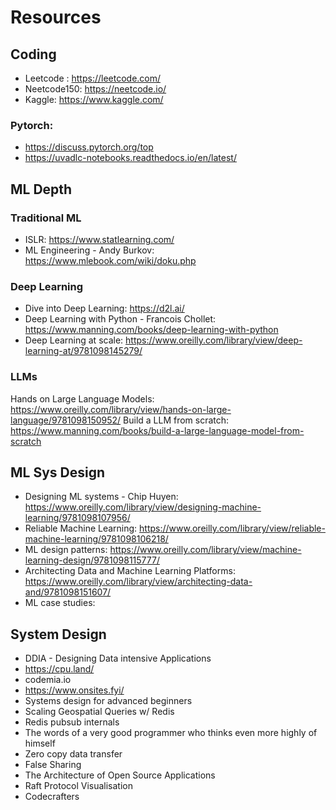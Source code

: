 # Resources

## Coding

- Leetcode : https://leetcode.com/ 
- Neetcode150: https://neetcode.io/ 
- Kaggle: https://www.kaggle.com/ 

### Pytorch: 
- https://discuss.pytorch.org/top 
- https://uvadlc-notebooks.readthedocs.io/en/latest/ 

## ML Depth

### Traditional ML

- ISLR: https://www.statlearning.com/ 
- ML Engineering - Andy Burkov: https://www.mlebook.com/wiki/doku.php 

### Deep Learning

- Dive into Deep Learning: https://d2l.ai/ 
- Deep Learning with Python - Francois Chollet: https://www.manning.com/books/deep-learning-with-python 
- Deep Learning at scale: https://www.oreilly.com/library/view/deep-learning-at/9781098145279/ 

### LLMs

Hands on Large Language Models: https://www.oreilly.com/library/view/hands-on-large-language/9781098150952/ 
Build a LLM from scratch: https://www.manning.com/books/build-a-large-language-model-from-scratch 


## ML Sys Design

- Designing ML systems - Chip Huyen: https://www.oreilly.com/library/view/designing-machine-learning/9781098107956/ 
- Reliable Machine Learning: https://www.oreilly.com/library/view/reliable-machine-learning/9781098106218/ 
- ML design patterns: https://www.oreilly.com/library/view/machine-learning-design/9781098115777/
- Architecting Data and Machine Learning Platforms: https://www.oreilly.com/library/view/architecting-data-and/9781098151607/ 
- ML case studies: 


## System Design

- DDIA - Designing Data intensive Applications
- https://cpu.land/ 
- codemia.io 
- https://www.onsites.fyi/ 
- Systems design for advanced beginners
- Scaling Geospatial Queries w/ Redis
- Redis pubsub internals
- The words of a very good programmer who thinks even more highly of himself
- Zero copy data transfer
- False Sharing
- The Architecture of Open Source Applications
- Raft Protocol Visualisation
- Codecrafters 
